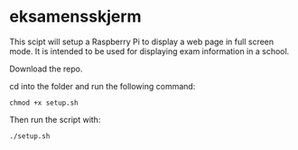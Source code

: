 # eksamensskjerm

This scipt will setup a Raspberry Pi to display a web page in full screen mode. It is intended to be used for displaying exam information in a school.


Download the repo. 

cd into the folder and run the following command:

```
chmod +x setup.sh
```
    
Then run the script with:

```
./setup.sh
```

